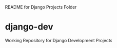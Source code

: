 README for Django Projects Folder
# django-dev

Working Repository for Django Development Projects


